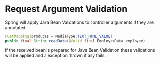# Request Argument Validation

Spring will apply Java Bean Validations to controller arguments if they are annotated:

```java
@GetMapping(produces = MediaType.TEXT_HTML_VALUE)
public final String readData(@Valid final EmployeeData employee)
```

If the received bean is prepared for Java Bean Validation these validations will be applied and a exception thrown if any fails.



